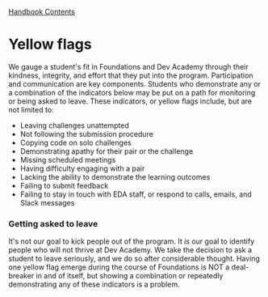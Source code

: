 [Handbook Contents](README.md)

# Yellow flags
We gauge a student's fit in Foundations and Dev Academy through their kindness, integrity, and effort that they put into the program. Participation and communication are key components. Students who demonstrate any or a combination of the indicators below may be put on a path for monitoring or being asked to leave. These indicators, or yellow flags include, but are not limited to:

- Leaving challenges unattempted
- Not following the submission procedure
- Copying code on solo challenges
- Demonstrating apathy for their pair or the challenge
- Missing scheduled meetings
- Having difficulty engaging with a pair
- Lacking the ability to demonstrate the learning outcomes
- Failing to submit feedback
- Failing to stay in touch with EDA staff, or respond to calls, emails, and Slack messages


### Getting asked to leave
It's not our goal to kick people out of the program. It _is_ our goal to identify people who will not thrive at Dev Academy. We take the decision to ask a student to leave seriously, and we do so after considerable thought. Having one yellow flag emerge during the course of Foundations is NOT a deal-breaker in and of itself, but showing a combination or repeatedly demonstrating any of these indicators is a problem.
